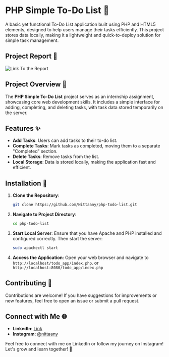 # PHP Simple To-Do List 📝

A basic yet functional To-Do List application built using PHP and HTML5 elements, designed to help users manage their tasks efficiently. This project stores data locally, making it a lightweight and quick-to-deploy solution for simple task management.

## Project Report 📂
![Link To the Report](https://drive.google.com/drive/folders/1oV3xizdOKvfDhdYC9cG84kHyDlz3Efj9?usp=drive_link)


## Project Overview 🎯

The **PHP Simple To-Do List** project serves as an internship assignment, showcasing core web development skills. It includes a simple interface for adding, completing, and deleting tasks, with task data stored temporarily on the server.

## Features ✨
- **Add Tasks**: Users can add tasks to their to-do list.
- **Complete Tasks**: Mark tasks as completed, moving them to a separate "Completed" section.
- **Delete Tasks**: Remove tasks from the list.
- **Local Storage**: Data is stored locally, making the application fast and efficient.

## Installation 🚀

1. **Clone the Repository**:
    ```bash
    git clone https://github.com/Nittaany/php-todo-list.git
    ```

2. **Navigate to Project Directory**:
    ```bash
    cd php-todo-list
    ```

3. **Start Local Server**:
    Ensure that you have Apache and PHP installed and configured correctly. Then start the server:
    ```bash
    sudo apachectl start
    ```

4. **Access the Application**:
    Open your web browser and navigate to `http://localhost/todo_app/index.php`.
      or
   `http://localhost:8080/todo_app/index.php`


## Contributing 🤝

Contributions are welcome! If you have suggestions for improvements or new features, feel free to open an issue or submit a pull request.


## Connect with Me 🌐

- **LinkedIn**: [Link](https://www.linkedin.com/in/satyam-c)
- **Instagram**: [@nittaany](https://www.instagram.com/nittaany/)

Feel free to connect with me on LinkedIn or follow my journey on Instagram! Let's grow and learn together! 🚀

